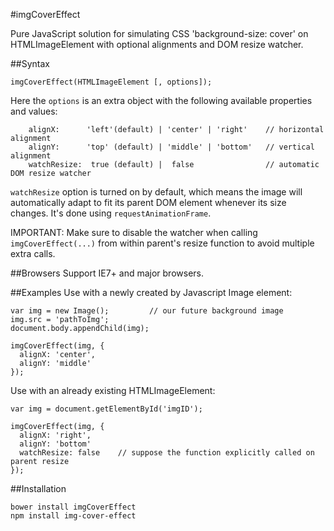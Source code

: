 #imgCoverEffect

Pure JavaScript solution for simulating CSS 'background-size: cover' on HTMLImageElement with optional alignments and DOM resize watcher.

##Syntax
```
imgCoverEffect(HTMLImageElement [, options]);
```
Here the ```options``` is an extra object with the following available properties and values:
```
    alignX:      'left'(default) | 'center' | 'right'    // horizontal alignment
    alignY:      'top' (default) | 'middle' | 'bottom'   // vertical alignment
    watchResize:  true (default) |  false                // automatic DOM resize watcher
```

```watchResize``` option is turned on by default, which means the image will automatically adapt to fit its parent DOM element whenever its size changes. It's done using ```requestAnimationFrame```.

IMPORTANT: Make sure to disable the watcher when calling ```imgCoverEffect(...)``` from within parent's resize function to avoid multiple extra calls.

##Browsers Support
IE7+ and major browsers.

##Examples
Use with a newly created by Javascript Image element:

```
var img = new Image();         // our future background image
img.src = 'pathToImg';
document.body.appendChild(img);

imgCoverEffect(img, {
  alignX: 'center',
  alignY: 'middle'
});
```

Use with an already existing HTMLImageElement:

```
var img = document.getElementById('imgID');

imgCoverEffect(img, {
  alignX: 'right',
  alignY: 'bottom'
  watchResize: false    // suppose the function explicitly called on parent resize 
});

```

##Installation
```
bower install imgCoverEffect
npm install img-cover-effect
```
